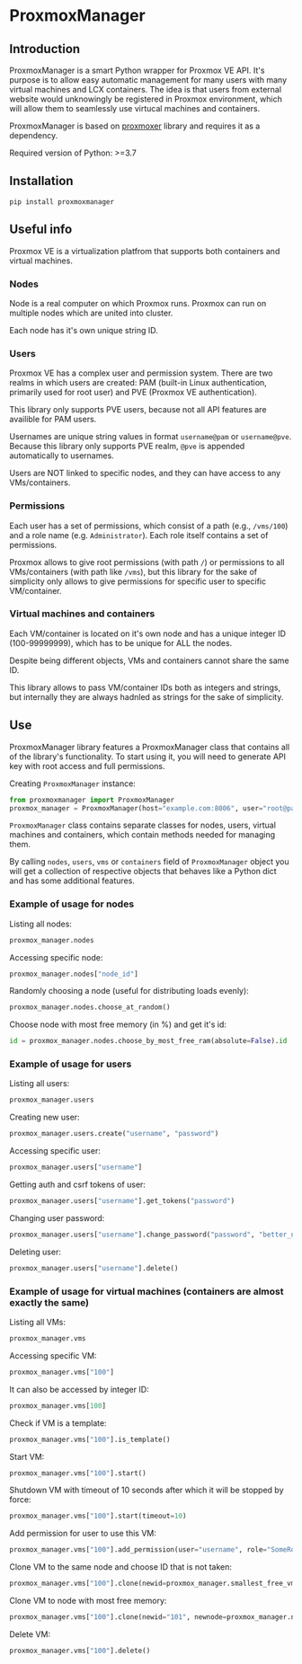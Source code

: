 # ProxmoxManager
## Introduction
ProxmoxManager is a smart Python wrapper for Proxmox VE API. It's purpose is to allow easy automatic management for many users with many virtual machines and LCX containers. The idea is that users from external website would unknowingly be registered in Proxmox environment, which will allow them to seamlessly use virtucal machines and containers.

ProxmoxManager is based on [proxmoxer](https://github.com/proxmoxer/proxmoxer) library and requires it as a dependency.

Required version of Python: >=3.7

## Installation
```shell
pip install proxmoxmanager
```

## Useful info
Proxmox VE is a virtualization platfrom that supports both containers and virtual machines.

### Nodes
Node is a real computer on which Proxmox runs. Proxmox can run on multiple nodes which are united into cluster.

Each node has it's own unique string ID.

### Users
Proxmox VE has a complex user and permission system. There are two realms in which users are created: PAM (built-in Linux authentication, primarily used for root user) and PVE (Proxmox VE authentication).

This library only supports PVE users, because not all API features are availible for PAM users.

Usernames are unique string values in format `username@pam` or `username@pve`. Because this library only supports PVE realm, `@pve` is appended automatically to usernames.

Users are NOT linked to specific nodes, and they can have access to any VMs/containers.

### Permissions
Each user has a set of permissions, which consist of a path (e.g., `/vms/100`) and a role name (e.g. `Administrator`). Each role itself contains a set of permissions.

Proxmox allows to give root permissions (with path `/`) or permissions to all VMs/containers (with path like `/vms`), but this library for the sake of simplicity only allows to give permissions for specific user to specific VM/container.

### Virtual machines and containers
Each VM/container is located on it's own node and has a unique integer ID (100-99999999), which has to be unique for ALL the nodes.

Despite being different objects, VMs and containers cannot share the same ID.

This library allows to pass VM/container IDs both as integers and strings, but internally they are always hadnled as strings for the sake of simplicity.

## Use
ProxmoxManager library features a ProxmoxManager class that contains all of the library's functionality. To start using it, you will need to generate API key with root access and full permissions.

Creating `ProxmoxManager` instance:
```python
from proxmoxmanager import ProxmoxManager
proxmox_manager = ProxmoxManager(host="example.com:8006", user="root@pam", token_name = "TOKEN_NAME", token_value = "SECRET_VALUE")
```

`ProxmoxManager` class contains separate classes for nodes, users, virtual machines and containers, which contain methods needed for managing them.

By calling `nodes`, `users`, `vms` or `containers` field of `ProxmoxManager` object you will get a collection of respective objects that behaves like a Python dict and has some additional features.

### Example of usage for nodes
Listing all nodes:
```python
proxmox_manager.nodes
```

Accessing specific node:
```python
proxmox_manager.nodes["node_id"]
```

Randomly choosing a node (useful for distributing loads evenly):
```python
proxmox_manager.nodes.choose_at_random()
```

Choose node with most free memory (in %) and get it's id:
```python
id = proxmox_manager.nodes.choose_by_most_free_ram(absolute=False).id
```

### Example of usage for users
Listing all users:
```python
proxmox_manager.users
```

Creating new user:
```python
proxmox_manager.users.create("username", "password")
```

Accessing specific user:
```python
proxmox_manager.users["username"]
```

Getting auth and csrf tokens of user:
```python
proxmox_manager.users["username"].get_tokens("password")
```

Changing user password:
```python
proxmox_manager.users["username"].change_password("password", "better_new_password")
```

Deleting user:
```python
proxmox_manager.users["username"].delete()
```

### Example of usage for virtual machines (containers are almost exactly the same)
Listing all VMs:
```python
proxmox_manager.vms
```

Accessing specific VM:
```python
proxmox_manager.vms["100"]
```

It can also be accessed by integer ID:
```python
proxmox_manager.vms[100]
```

Check if VM is a template:
```python
proxmox_manager.vms["100"].is_template()
```

Start VM:
```python
proxmox_manager.vms["100"].start()
```

Shutdown VM with timeout of 10 seconds after which it will be stopped by force:
```python
proxmox_manager.vms["100"].start(timeout=10)
```

Add permission for user to use this VM:
```python
proxmox_manager.vms["100"].add_permission(user="username", role="SomeRoleName")
```

Clone VM to the same node and choose ID that is not taken:
```python
proxmox_manager.vms["100"].clone(newid=proxmox_manager.smallest_free_vmid())
```

Clone VM to node with most free memory:
```python
proxmox_manager.vms["100"].clone(newid="101", newnode=proxmox_manager.nodes.choose_by_most_free_ram())
```

Delete VM:
```python
proxmox_manager.vms["100"].delete()
```
